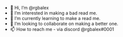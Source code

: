 - 👋 Hi, I’m @rgbalex
- 👀 I’m interested in making a bad read me. 
- 🌱 I’m currently learning to make a read me.
- 💞️ I’m looking to collaborate on making a better one.
- 📫 How to reach me - via discord @rgbalex#0001

<!---
rgbalex/rgbalex is a ✨ special ✨ repository because its `README.md` (this file) appears on your GitHub profile.
You can click the Preview link to take a look at your changes.
--->
